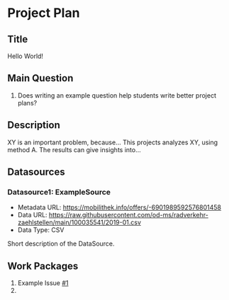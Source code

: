 # Project Plan

## Title
Hello World!

## Main Question

1. Does writing an example question help students write better project plans?

## Description
<!-- Describe your data science project in max. 200 words. Consider writing about why and how you attempt it. -->
XY is an important problem, because... This projects analyzes XY, using method A. The results can give insights into...

## Datasources
<!-- Describe each datasources you plan to use in a section. Use the prefic "DatasourceX" where X is the id of the datasource. -->

### Datasource1: ExampleSource
* Metadata URL: https://mobilithek.info/offers/-6901989592576801458
* Data URL: https://raw.githubusercontent.com/od-ms/radverkehr-zaehlstellen/main/100035541/2019-01.csv
* Data Type: CSV

Short description of the DataSource.

## Work Packages
1. Example Issue [#1][i1]
2. 

[i1]: https://github.com/jvalue/made-template/issues/1
